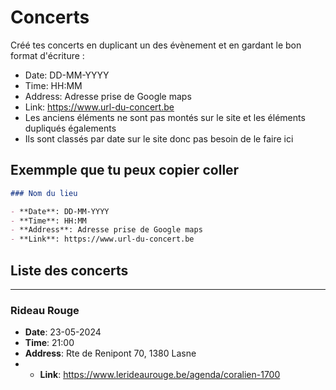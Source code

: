 # Concerts
Créé tes concerts en duplicant un des évènement et en gardant le bon format d'écriture :

- Date: DD-MM-YYYY
- Time: HH:MM
- Address: Adresse prise de Google maps
- Link: https://www.url-du-concert.be
- Les anciens éléments ne sont pas montés sur le site et les éléments dupliqués égalements
- Ils sont classés par date sur le site donc pas besoin de le faire ici
  
## Exemmple que tu peux copier coller

<!-- as code -->
```markdown
### Nom du lieu

- **Date**: DD-MM-YYYY
- **Time**: HH:MM
- **Address**: Adresse prise de Google maps
- **Link**: https://www.url-du-concert.be
```

## Liste des concerts
  
---

### Rideau Rouge

- **Date**: 23-05-2024
- **Time**: 21:00
- **Address**: Rte de Renipont 70, 1380 Lasne
- - **Link**: https://www.lerideaurouge.be/agenda/coralien-1700
